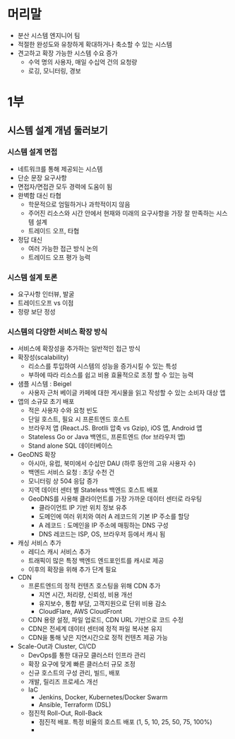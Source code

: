 # 머리말

* 분산 시스템 엔지니어 팀
* 적절한 완성도와 유창하게 확대하거나 축소할 수 있는 시스템
* 견고하고 확장 가능한 시스템 수요 증가
	* 수억 명의 사용자, 매일 수십억 건의 요청량
	* 로깅, 모니터링, 경보

# 1부

## 시스템 설계 개념 둘러보기

### 시스템 설계 면접

* 네트워크를 통해 제공되는 시스템
* 단순 문장 요구사항
* 면접자/면접관 모두 경력에 도움이 됨
* 완벽함 대신 타협
	* 학문적으로 엄밀하거나 과학적이지 않음
	* 주어진 리소스와 시간 안에서 현재와 미래의 요구사항을 가장 잘 만족하는 시스템 설계
	* 트레이드 오프, 타협
* 정답 대신
	* 여러 가능한 접근 방식 논의
	* 트레이드 오프 평가 능력

### 시스템 설계 토론

* 요구사항 인터뷰, 발굴
* 트레이드오프 vs 이점
* 정량 보단 정성

### 시스템의 다양한 서비스 확장 방식

* 서비스에 확장성을 추가하는 일반적인 접근 방식
* 확장성(scalability)
	* 리소스를 투입하여 시스템의 성능을 증가시킬 수 있는 특성
	* 부하에 따라 리소스를 쉽고 비용 효율적으로 조정 할 수 있는 능력
* 샘플 시스템 : Beigel
	* 사용자 근처 베이글 카페에 대한 게시물을 읽고 작성할 수 있는 소비자 대상 앱
* 앱의 소규모 초기 배포
	* 적은 사용자 수와 요청 빈도
	* 단일 호스트, 필요 시 프론트엔드 호스트
	* 브라우저 앱 (React.JS. Brotlli 압축 vs Gzip), iOS 앱, Android 앱
	* Stateless Go or Java 백엔드, 프론트엔드 (for 브라우저 앱)
	* Stand alone SQL 데이터베이스
* GeoDNS 확장
	* 아시아, 유럽, 북미에서 수십만 DAU (하루 동안의 고유 사용자 수)
	* 백엔드 서비스 요청 : 초당 수천 건
	* 모니터링 상 504 응답 증가
	* 지역 데이터 센터 별 Stateless 백엔드 호스트 배포
	* GeoDNS를 사용해 클라이언트를 가장 가까운 데이터 센터로 라우팅
		* 클라이언트 IP 기반 위치 정보 유추
		* 도메인에 여러 위치와 여러 A 레코드의 기본 IP 주소를 할당
		* A 레코드 : 도메인을 IP 주소에 매핑하는 DNS 구성
		* DNS 레코드는 ISP, OS, 브라우저 등에서 캐시 됨
* 캐싱 서비스 추가
	* 레디스 캐시 서비스 추가
	* 트래픽이 많은 특정 백엔드 엔드포인트를 캐시로 제공
	* 이후의 확장을 위해 추가 단계 필요
* CDN
	* 프론트엔드의 정적 컨텐츠 호스팅을 위해 CDN 추가
		* 지연 시간, 처리량, 신뢰성, 비용 개선
		* 유지보수, 통합 부담, 고객지원으로 단위 비용 감소
		* CloudFlare, AWS CloudFront
	* CDN 용량 설정, 파일 업로드, CDN URL 기반으로 코드 수정
	* CDN은 전세계 데이터 센터에 정적 파일 복사본 유지
	* CDN을 통해 낮은 지연시간으로 정적 컨텐츠 제공 가능
* Scale-Out과 Cluster, CI/CD
	* DevOps를 통한 대규모 클러스터 인프라 관리
	* 확장 요구에 맞게 빠른 클러스터 규모 조정
	* 신규 호스트의 구성 관리, 빌드, 배포
	* 개발, 릴리즈 프로세스 개선
	* IaC
		* Jenkins, Docker, Kubernetes/Docker Swarm
		* Ansible, Terraform (DSL)
	* 점진적 Roll-Out, Roll-Back
		* 점진적 배포. 특정 비율의 호스트 배포 (1, 5, 10, 25, 50, 75, 100%)
		* 